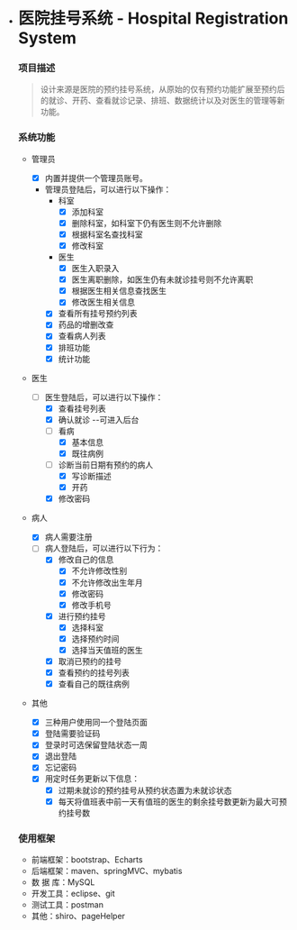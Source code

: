 - # 医院挂号系统 - Hospital Registration System

  ### 项目描述

  > 设计来源是医院的预约挂号系统，从原始的仅有预约功能扩展至预约后的就诊、开药、查看就诊记录、排班、数据统计以及对医生的管理等新功能。

  ### 系统功能

  - 管理员

      - [x] 内置并提供一个管理员账号。
      - 管理员登陆后，可以进行以下操作：
         - 科室
            - [x] 添加科室
            - [x] 删除科室，如科室下仍有医生则不允许删除
            - [x] 根据科室名查找科室
            - [x] 修改科室
         - 医生
           - [x] 医生入职录入 
            - [x] 医生离职删除，如医生仍有未就诊挂号则不允许离职
            - [x] 根据医生相关信息查找医生 
            - [x] 修改医生相关信息
         - [x] 查看所有挂号预约列表
         - [x] 药品的增删改查
         - [x] 查看病人列表
         - [x] 排班功能
         - [x] 统计功能

  - 医生

      - [ ] 医生登陆后，可以进行以下操作：
      	 - [x] 查看挂号列表
         - [x] 确认就诊 --可进入后台
         - [ ] 看病
            - [x] 基本信息
            - [x] 既往病例
         - [ ] 诊断当前日期有预约的病人
            - [x] 写诊断描述
            - [x] 开药
         - [x] 修改密码 

  - 病人

      - [x] 病人需要注册
      - [ ] 病人登陆后，可以进行以下行为：
         - [x] 修改自己的信息
            - [x] 不允许修改性别
            - [x] 不允许修改出生年月
            - [x] 修改密码
            - [x] 修改手机号
         - [x] 进行预约挂号
            - [x] 选择科室
            - [x] 选择预约时间
            - [x] 选择当天值班的医生
         - [x] 取消已预约的挂号
         - [x] 查看预约的挂号列表
         - [x] 查看自己的既往病例

  - 其他

      - [x] 三种用户使用同一个登陆页面
      - [x] 登陆需要验证码
      - [x] 登录时可选保留登陆状态一周
      - [x] 退出登陆
      - [x] 忘记密码
      - [x] 用定时任务更新以下信息：
         - [x] 过期未就诊的预约挂号从预约状态置为未就诊状态
         - [x] 每天将值班表中前一天有值班的医生的剩余挂号数更新为最大可预约挂号数

  ### 使用框架

  - 前端框架：bootstrap、Echarts
  - 后端框架：maven、springMVC、mybatis
  - 数 据 库：MySQL
  - 开发工具：eclipse、git
  - 测试工具：postman
  - 其他：shiro、pageHelper